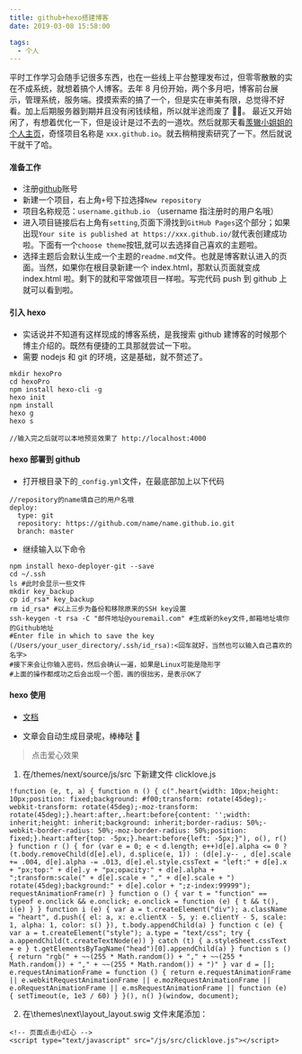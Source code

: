 ```yaml
---
title: github+hexo搭建博客
date: 2019-03-08 15:58:00

tags:
  - 个人
---
```


平时工作学习会随手记很多东西，也在一些线上平台整理发布过，但零零散散的实在不成系统，就想着搞个人博客。去年 8 月份开始，两个多月吧，博客前台展示，管理系统，服务端。摸摸索索的搞了一个，但是实在审美有限，总觉得不好看。加上后期服务器到期并且没有闲钱续租，所以就半途而废了 🤷‍♀。
最近又开始闲了，有想着优化一下，但是设计是过不去的一道坎。然后就那天看[羡辙小姐姐的个人主页](http://zhangwenli.com/)，奇怪项目名称是 `xxx.github.io`。就去稍稍搜索研究了一下。然后就说干就干了哈。

<!--more-->

#### 准备工作

- 注册[github](https://github.com)账号
- 新建一个项目，右上角`+`号下拉选择`New repository`
- 项目名称规范：`username.github.io` （username 指注册时的用户名哦）
- 进入项目链接后右上角有`setting`,页面下滑找到`GitHub Pages`这个部分；如果出现`Your site is published at https://xxx.github.io/`就代表创建成功啦。下面有一个`choose theme`按钮,就可以去选择自己喜欢的主题啦。
- 选择主题后会默认生成一个主题的`readme.md`文件。也就是博客默认进入的页面。当然，如果你在根目录新建一个 index.html，那默认页面就变成 index.html 啦。剩下的就和平常做项目一样啦。写完代码 push 到 github 上就可以看到啦。

#### 引入 hexo

- 实话说并不知道有这样现成的博客系统，是我搜索 github 建博客的时候那个博主介绍的。既然有便捷的工具那就尝试一下啦。
- 需要 nodejs 和 git 的环境，这是基础，就不赘述了。

```
mkdir hexoPro
cd hexoPro
npm install hexo-cli -g
hexo init
npm install
hexo g
hexo s

//输入完之后就可以本地预览效果了 http://localhost:4000
```

#### hexo 部署到 github

- 打开根目录下的`_config.yml`文件，在最底部加上以下代码

```
//repository的name填自己的用户名哦
deploy:
  type: git
  repository: https://github.com/name/name.github.io.git
  branch: master
```

- 继续输入以下命令

```
npm install hexo-deployer-git --save
cd ~/.ssh
ls #此时会显示一些文件
mkdir key_backup
cp id_rsa* key_backup
rm id_rsa* #以上三步为备份和移除原来的SSH key设置
ssh-keygen -t rsa -C "邮件地址@youremail.com" #生成新的key文件,邮箱地址填你的Github地址
#Enter file in which to save the key (/Users/your_user_directory/.ssh/id_rsa):<回车就好，当然也可以输入自己喜欢的名字>
#接下来会让你输入密码，然后会确认一遍，如果是Linux可能是隐形字
#上面的操作都成功之后会出现一个图，画的很拙劣，是表示OK了
```

#### hexo 使用

- [文档](http://theme-next.iissnan.com/getting-started.html)

- 文章会自动生成目录呢，棒棒哒 💯

> 点击爱心效果

1. 在/themes/next/source/js/src 下新建文件 clicklove.js

```
!function (e, t, a) { function n () { c(".heart{width: 10px;height: 10px;position: fixed;background: #f00;transform: rotate(45deg);-webkit-transform: rotate(45deg);-moz-transform: rotate(45deg);}.heart:after,.heart:before{content: '';width: inherit;height: inherit;background: inherit;border-radius: 50%;-webkit-border-radius: 50%;-moz-border-radius: 50%;position: fixed;}.heart:after{top: -5px;}.heart:before{left: -5px;}"), o(), r() } function r () { for (var e = 0; e < d.length; e++)d[e].alpha <= 0 ? (t.body.removeChild(d[e].el), d.splice(e, 1)) : (d[e].y-- , d[e].scale += .004, d[e].alpha -= .013, d[e].el.style.cssText = "left:" + d[e].x + "px;top:" + d[e].y + "px;opacity:" + d[e].alpha + ";transform:scale(" + d[e].scale + "," + d[e].scale + ") rotate(45deg);background:" + d[e].color + ";z-index:99999"); requestAnimationFrame(r) } function o () { var t = "function" == typeof e.onclick && e.onclick; e.onclick = function (e) { t && t(), i(e) } } function i (e) { var a = t.createElement("div"); a.className = "heart", d.push({ el: a, x: e.clientX - 5, y: e.clientY - 5, scale: 1, alpha: 1, color: s() }), t.body.appendChild(a) } function c (e) { var a = t.createElement("style"); a.type = "text/css"; try { a.appendChild(t.createTextNode(e)) } catch (t) { a.styleSheet.cssText = e } t.getElementsByTagName("head")[0].appendChild(a) } function s () { return "rgb(" + ~~(255 * Math.random()) + "," + ~~(255 * Math.random()) + "," + ~~(255 * Math.random()) + ")" } var d = []; e.requestAnimationFrame = function () { return e.requestAnimationFrame || e.webkitRequestAnimationFrame || e.mozRequestAnimationFrame || e.oRequestAnimationFrame || e.msRequestAnimationFrame || function (e) { setTimeout(e, 1e3 / 60) } }(), n() }(window, document);
```

2. 在\themes\next\layout_layout.swig 文件末尾添加：

```
<!-- 页面点击小红心 -->
<script type="text/javascript" src="/js/src/clicklove.js"></script>
```
